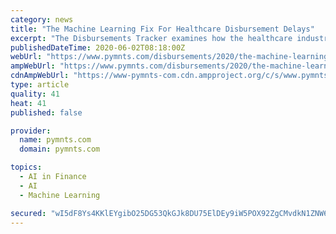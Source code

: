 ```yaml
---
category: news
title: "The Machine Learning Fix For Healthcare Disbursement Delays"
excerpt: "The Disbursements Tracker examines how the healthcare industry is responding to disbursements struggles during the COVID-19 pandemic."
publishedDateTime: 2020-06-02T08:18:00Z
webUrl: "https://www.pymnts.com/disbursements/2020/the-machine-learning-fix-for-healthcare-disbursement-delays/"
ampWebUrl: "https://www.pymnts.com/disbursements/2020/the-machine-learning-fix-for-healthcare-disbursement-delays/amp/"
cdnAmpWebUrl: "https://www-pymnts-com.cdn.ampproject.org/c/s/www.pymnts.com/disbursements/2020/the-machine-learning-fix-for-healthcare-disbursement-delays/amp/"
type: article
quality: 41
heat: 41
published: false

provider:
  name: pymnts.com
  domain: pymnts.com

topics:
  - AI in Finance
  - AI
  - Machine Learning

secured: "wI5dF8Ys4KKlEYgibO25DG53QkGJk8DU75ElDEy9iW5POX92ZgCMvdkN1ZNW6I60TPZcceyc9MJeu/DWagHRMav5FT+FNFsY3wVLX/nx5Dsznpbu5civcbK4ixfJe7ApDtiPJv9olgRdpgJV5IOOGWNvkU5fM/DQ4l93MRcuE5Z5L5aKaoK5ZTTyq6qb5SEBucOJPF0uopUocve0ZsONOPszApL7xPxBfQ9NKYyMGqtLLQQRsTpboS4iF37A+NS2f6TVdOvxVMVdkuMQrxRBE1QjkvQO/dA4qBhVxpxRCAWEvbrNBMVvmffC841fCiMGsEym0+c8oXEn5mAuQvTjdgC4q4z5Lr10ZDHCd5qjev+tM0hhK7AchHfoJWuYcuoYK4eAjZPpFALeXD1aVXXSTm+iqCkY0VIWzzrQCPAN5EQMDM3rnJe2S+ybcEWiDN/BNGQF9N/SkHVPFKTkMqb6w8huKxMexOIYl2fUKq2zN4k=;xhhFZgpSITF03bYnOUT6/g=="
---
```


